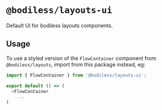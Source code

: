 # `@bodiless/layouts-ui`

Default UI for bodiless layouts components.

## Usage

To use a styled version of the `FlowContainer` component from `@bodiless/layouts`,
import from this package instead, eg:

```js
import { FlowContainer } from '@bodiless/layouts-ui';

export default () => (
  <FlowContainer
    ...
)
```
